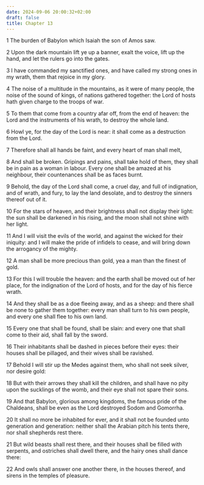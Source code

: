 ```yaml
---
date: 2024-09-06 20:00:32+02:00
draft: false
title: Chapter 13
---
```




1 The burden of Babylon which Isaiah the son of Amos saw.

2 Upon the dark mountain lift ye up a banner, exalt the voice, lift up the hand, and let the rulers go into the gates.

3 I have commanded my sanctified ones, and have called my strong ones in my wrath, them that rejoice in my glory.

4 The noise of a multitude in the mountains, as it were of many people, the noise of the sound of kings, of nations gathered together: the Lord of hosts hath given charge to the troops of war.

5 To them that come from a country afar off, from the end of heaven: the Lord and the instruments of his wrath, to destroy the whole land.

6 Howl ye, for the day of the Lord is near: it shall come as a destruction from the Lord.

7 Therefore shall all hands be faint, and every heart of man shall melt,

8 And shall be broken. Gripings and pains, shall take hold of them, they shall be in pain as a woman in labour. Every one shall be amazed at his neighbour, their countenances shall be as faces burnt.

9 Behold, the day of the Lord shall come, a cruel day, and full of indignation, and of wrath, and fury, to lay the land desolate, and to destroy the sinners thereof out of it.

10 For the stars of heaven, and their brightness shall not display their light: the sun shall be darkened in his rising, and the moon shall not shine with her light.

11 And I will visit the evils of the world, and against the wicked for their iniquity: and I will make the pride of infidels to cease, and will bring down the arrogancy of the mighty.

12 A man shall be more precious than gold, yea a man than the finest of gold.

13 For this I will trouble the heaven: and the earth shall be moved out of her place, for the indignation of the Lord of hosts, and for the day of his fierce wrath.

14 And they shall be as a doe fleeing away, and as a sheep: and there shall be none to gather them together: every man shall turn to his own people, and every one shall flee to his own land.

15 Every one that shall be found, shall be slain: and every one that shall come to their aid, shall fall by the sword.

16 Their inhabitants shall be dashed in pieces before their eyes: their houses shall be pillaged, and their wives shall be ravished.

17 Behold I will stir up the Medes against them, who shall not seek silver, nor desire gold:

18 But with their arrows they shall kill the children, and shall have no pity upon the sucklings of the womb, and their eye shall not spare their sons.

19 And that Babylon, glorious among kingdoms, the famous pride of the Chaldeans, shall be even as the Lord destroyed Sodom and Gomorrha.

20 It shall no more be inhabited for ever, and it shall not be founded unto generation and generation: neither shall the Arabian pitch his tents there, nor shall shepherds rest there.

21 But wild beasts shall rest there, and their houses shall be filled with serpents, and ostriches shall dwell there, and the hairy ones shall dance there:

22 And owls shall answer one another there, in the houses thereof, and sirens in the temples of pleasure.

